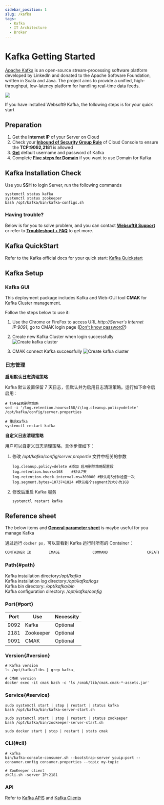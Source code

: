 ```yaml
---
sidebar_position: 1
slug: /kafka
tags:
  - Kafka
  - IT Architecture
  - Broker
---
```

 
# Kafka Getting Started

[Apache Kafka](https://kafka.apache.org/) is an open-source stream-processing software platform developed by LinkedIn and donated to the Apache Software Foundation, written in Scala and Java. The project aims to provide a unified, high-throughput, low-latency platform for handling real-time data feeds.

![](https://libs.websoft9.com/Websoft9/DocsPicture/en/kafka/kafka-gui-websoft9.png)

If you have installed Websoft9 Kafka, the following steps is for your quick start

## Preparation

1. Get the **Internet IP** of your Server on Cloud
2. Check your **[Inbound of Security Group Rule](./administrator/firewall#security)** of Cloud Console to ensure the **TCP:9092,2181** is allowed
3. **[Get](./user/credentials)** default username and password of Kafka
4. Complete **[Five steps for Domain](./administrator/domain_step)** if you want to use Domain for Kafka

## Kafka Installation Check

Use you **SSH** to login Server, run the following commands

```
systemctl status kafka
systemctl status zookeeper
bash /opt/kafka/bin/kafka-configs.sh
```

### Having trouble?

Below is for you to solve problem, and you can contact **[Websoft9 Support](./helpdesk)** or refer to **[Troubleshoot + FAQ](./faq#setup)** to get more.  
  
## Kafka QuickStart

Refer to the Kafka official docs for your quick start: [Kafka Quickstart](https://kafka.apache.org/quickstart)

## Kafka Setup

### Kafka GUI

This deployment package includes Kafka and Web-GUI tool **CMAK** for Kafka Cluster management. 

Follow the steps below to use it:

1. Use the Chrome or FireFox to access URL *http://Server's Internet IP:9091*, go to CMAK login page ([Don't know password?](./user/credentials))

2. Create new Kafka Cluster when login successfully
   ![Create kafka cluster](https://libs.websoft9.com/Websoft9/DocsPicture/zh/kafka/kafka-addcluster001-websoft9.png)

3. CMAK connect Kafka successfully
   ![Create kafka cluster](https://libs.websoft9.com/Websoft9/DocsPicture/zh/kafka/kafka-addcluster002-websoft9.png)
  
### 日志管理

**启用默认日志清理策略**

Kafka 默认设置保留 7 天日志，但默认并为启用日志清理策略。运行如下命令后启用：

```
# 打开日志删除策略
sed -i '/log.retention.hours=168/i\log.cleanup.policy=delete' /opt/kafka/config/server.properties

# 重启Kafka
systemctl restart kafka
```

**自定义日志清理策略**

用户可以自定义日志清理策略，具体步骤如下：

1. 修改 */opt/kafka/config/server.propertie*  文件中相关的参数
    ```
    log.cleanup.policy=delete #添加 启用删除策略配置段
    log.retention.hours=168    #默认7天
    log.retention.check.interval.ms=300000 #默认每5分钟检查一次
    log.segment.bytes=1073741824 #默认每个segment的大小为1GB
    ```

2. 修改后重启 Kafka 服务
    ```
    systemctl restart kafka
    ```

## Reference sheet

The below items and **[General parameter sheet](./administrator/parameter)** is maybe useful for you manage Kafka

通过运行 `docker ps`，可以查看到 Kafka 运行时所有的 Container：

```bash
CONTAINER ID        IMAGE               COMMAND                  CREATED             STATUS              PORTS                                NAMES
```
  
### Path{#path}

Kafka installation directory:*/opt/kafka*  
Kafka installation log directory:*/opt/kafka/logs*  
Kafka bin directory: */opt/kafka/bin*  
Kafka configuration directory: */opt/kafka/config* 
  
### Port{#port}

| Port | Use                                          | Necessity |
| ------ | --------------------------------------------- | ------ |
| 9092 | Kafka | Optional |
| 2181 | Zookeeper | Optional |
| 9091 | CMAK | Optional |

### Version{#version}

```shell
# Kafka version
ls /opt/kafka/libs | grep kafka_

# CMAK version
docker exec -it cmak bash -c 'ls /cmak/lib/cmak.cmak-*-assets.jar'

```

### Service{#service}

```shell
sudo systemctl start | stop | restart | status kafka
bash /opt/kafka/bin/kafka-server-start.sh

sudo systemctl start | stop | restart | status zookeeper
bash /opt/kafka/bin/zookeeper-server-start.sh

sudo docker start | stop | restart | stats cmak
```
  
### CLI{#cli}
  
```
# kafka
bin/kafka-console-consumer.sh --bootstrap-server youip:port --consumer.config consumer.properties --topic my-topic

# ZooKeeper client
zkCli.sh -server IP:2181
```
  
### API

Refer to [Kafka APIS](https://kafka.apache.org/documentation/#api) and [Kafka Clients](https://cwiki.apache.org/confluence/display/KAFKA/Clients)